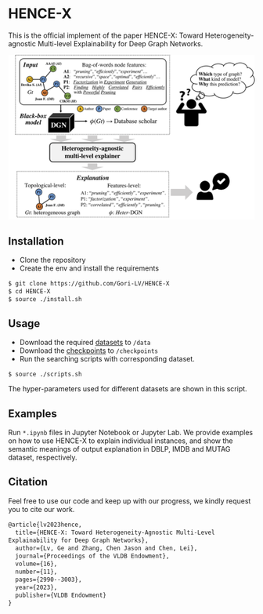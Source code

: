 # HENCE-X

This is the official implement of the paper HENCE-X: Toward Heterogeneity-agnostic Multi-level Explainability for Deep Graph Networks.

[//]: # (![our_work]&#40;/intro_eg.png&#41;)
<p align="center">
  <img src="https://github.com/Gori-LV/HENCE-X/blob/main/intro_eg.png" />
</p>

[//]: # ([On Explainability of Graph Neural Networks via Subgraph Explorations]&#40;https://arxiv.org/abs/2102.05152&#41;)


## Installation
* Clone the repository 
* Create the env and install the requirements

```shell script
$ git clone https://github.com/Gori-LV/HENCE-X
$ cd HENCE-X
$ source ./install.sh
```

## Usage
* Download the required [datasets](https://hkustconnect-my.sharepoint.com/:f:/g/personal/glvab_connect_ust_hk/EpM6pkwnocROhKFBgJBIrqMBcfT0EX81WQA0RwpvqN923g?e=tNKQIF) to `/data`
* Download the [checkpoints](https://hkustconnect-my.sharepoint.com/:f:/g/personal/glvab_connect_ust_hk/Eg1VmSOyXFpHjIMP_gwXhssBR1OToeP4i75LUBlcmVgRCA?e=netLrt) to `/checkpoints`
* Run the searching scripts with corresponding dataset.
```shell script
$ source ./scripts.sh
``` 
The hyper-parameters used for different datasets are shown in this script.


## Examples
Run `*.ipynb` files in Jupyter Notebook or Jupyter Lab.  We provide examples on how to use HENCE-X to explain individual instances, and show the semantic meanings of output explanation in DBLP, IMDB and MUTAG dataset, respectively.

## Citation
Feel free to use our code and keep up with our progress, we kindly request you to cite our work.

```
@article{lv2023hence,
  title={HENCE-X: Toward Heterogeneity-Agnostic Multi-Level Explainability for Deep Graph Networks},
  author={Lv, Ge and Zhang, Chen Jason and Chen, Lei},
  journal={Proceedings of the VLDB Endowment},
  volume={16},
  number={11},
  pages={2990--3003},
  year={2023},
  publisher={VLDB Endowment}
}
```